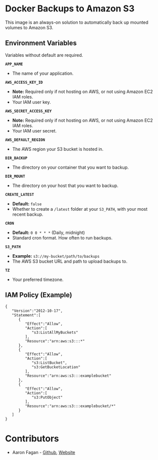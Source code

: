 # Docker Backups to Amazon S3
This image is an always-on solution to automatically back up mounted volumes to Amazon S3.

## Environment Variables
Variables without default are required.

**`APP_NAME`**
- The name of your application.

**`AWS_ACCESS_KEY_ID`**
- **Note:** Required only if not hosting on AWS, or not using Amazon EC2 IAM roles.
- Your IAM user key.

**`AWS_SECRET_ACCESS_KEY`**
- **Note:** Required only if not hosting on AWS, or not using Amazon EC2 IAM roles.
- Your IAM user secret.

**`AWS_DEFAULT_REGION`**
- The AWS region your S3 bucket is hosted in.

**`DIR_BACKUP`**
- The directory on your container that you want to backup.

**`DIR_MOUNT`**
- The directory on your host that you want to backup.

**`CREATE_LATEST`**
- **Default:** `false`
- Whether to create a `/latest` folder at your `S3_PATH`, with your most recent backup.

**`CRON`**
- **Default:** `0 0 * * *` (Daily, midnight)
- Standard cron format. How often to run backups.

**`S3_PATH`**
- **Example:** `s3://my-bucket/path/to/backups`
- The AWS S3 bucket URL and path to upload backups to.

**`TZ`**
- Your preferred timezone.

## IAM Policy (Example)
```
{
   "Version":"2012-10-17",
   "Statement":[
      {
         "Effect":"Allow",
         "Action":[
            "s3:ListAllMyBuckets"
         ],
         "Resource":"arn:aws:s3:::*"
      },
      {
         "Effect":"Allow",
         "Action":[
            "s3:ListBucket",
            "s3:GetBucketLocation"
         ],
         "Resource":"arn:aws:s3:::examplebucket"
      },
      {
         "Effect":"Allow",
         "Action":[
            "s3:PutObject"
         ],
         "Resource":"arn:aws:s3:::examplebucket/*"
      }
   ]
}
```

# Contributors
* Aaron Fagan - [Github](https://github.com/aaronfagan), [Website](https://www.aaronfagan.ca/)
